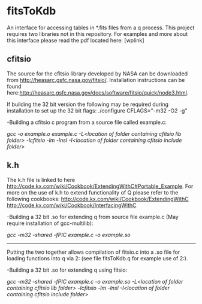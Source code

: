 # fitsToKdb
An interface for accessing tables in \*.fits files from a q process. This project requires two libraries not in this repository. For examples and more about this interface please read the pdf located here: [wplink]

## cfitsio
The source for the cfitsio library developed by NASA can be downloaded from http://heasarc.gsfc.nasa.gov/fitsio/. Installation instructions can be found here:http://heasarc.gsfc.nasa.gov/docs/software/fitsio/quick/node3.html.

If building the 32 bit version the following may be required during installation to set up the 32 bit flags:
./configure CFLAGS="-m32 -O2 -g"

-Building a cfitsio c program from a source file called example.c:

*gcc -o example.o example.c -L\<location of folder containing cfitsio lib folder\> -lcfitsio -lm -lnsl -I\<location of folder containing cfitsio include folder\>*

## k.h
The k.h file is linked to here http://code.kx.com/wiki/Cookbook/ExtendingWithC#Portable_Example. For more on the use of k.h to extend functionality of Q please refer to the following cookbooks:
http://code.kx.com/wiki/Cookbook/ExtendingWithC
http://code.kx.com/wiki/Cookbook/InterfacingWithC

-Building a 32 bit .so for extending q from source file example.c (May require installation of gcc-multilib):

*gcc -m32 -shared -fPIC example.c -o example.so*

********************
Putting the two together allows compilation of fitsio.c into a .so file for loading functions into q via 2: (see file fitsToKdb.q for example use of 2:).

-Building a 32 bit .so for extending q using fitsio:

*gcc -m32 -shared -fPIC example.c -o example.so -L\<location of folder containing cfitsio lib folder\> -lcfitsio -lm -lnsl -I\<location of folder containing cfitsio include folder\>*
